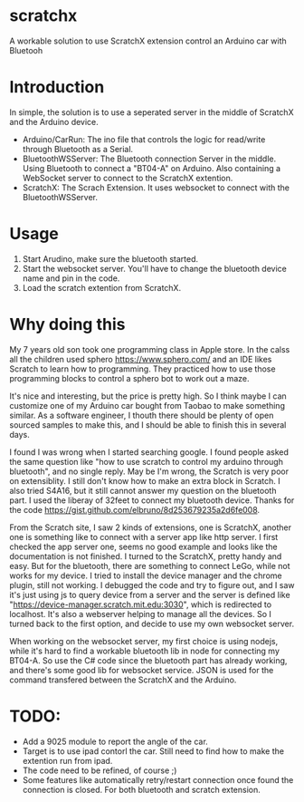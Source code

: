 # scratchx
A workable solution to use ScratchX extension control an Arduino car with Bluetooh

# Introduction

In simple, the solution is to use a seperated server in the middle of ScratchX and the Arduino device.

- Arduino/CarRun: The ino file that controls the logic for read/write through Bluetooth as a Serial.
- BluetoothWSServer: The Bluetooth connection Server in the middle. Using Bluetooth to connect a "BT04-A" on Arduino. Also containing a WebSocket server to connect to the ScratchX extention.
- ScratchX: The Scrach Extension. It uses websocket to connect with the BluetoothWSServer.

# Usage

1. Start Arudino, make sure the bluetooth started.
2. Start the websocket server. You'll have to change the bluetooth device name and pin in the code. 
3. Load the scratch extention from ScratchX.

# Why doing this

My 7 years old son took one programming class in Apple store. In the calss all the children used sphero https://www.sphero.com/ and an IDE likes Scratch to learn how to programming. They practiced how to use those programming blocks to control a sphero bot to work out a maze.

It's nice and interesting, but the price is pretty high. So I think maybe I can customize one of my Arduino car bought from Taobao to make something similar. As a software engineer, I thouth there should be plenty of open sourced samples to make this, and I should be able to finish this in several days.

I found I was wrong when I started searching google. I found people asked the same question like "how to use scratch to control my arduino through bluetooth", and no single reply. May be I'm wrong, the Scratch is very poor on extensiblity. I still don't know how to make an extra block in Scratch. I also tried S4A16, but it still cannot answer my question on the bluetooth part. I used the liberay of  32feet to connect my bluetooth device. Thanks for the code https://gist.github.com/elbruno/8d253679235a2d6fe008.

From the Scratch site, I saw 2 kinds of extensions, one is ScratchX, another one is something like to connect with a server app like http server. I first checked the app server one, seems no good example and looks like the documentation is not finished. I turned to the ScratchX, pretty handy and easy. But for the bluetooth, there are something to connect LeGo, while not works for my device. I tried to install the device manager and the chrome plugin, still not working. I debugged the code and try to figure out, and I saw it's just using js to query device from a server and the server is defined like "https://device-manager.scratch.mit.edu:3030", which is redirected to localhost. It's also a webserver helping to manage all the devices. So I turned back to the first option, and decide to use my own websocket server. 

When working on the websocket server, my first choice is using nodejs, while it's hard to find a workable bluetooth lib in node for connecting my BT04-A. So use the C# code since the bluetooth part has already working, and there's some good lib for websocket service. JSON is used for the command transfered between the ScratchX and the Arduino.

# TODO:
- Add a 9025 module to report the angle of the car.
- Target is to use ipad contorl the car. Still need to find how to make the extention run from ipad.
- The code need to be refined, of course ;)
- Some features like automatically retry/restart connection once found the connection is closed. For both bluetooth and scratch extension.
